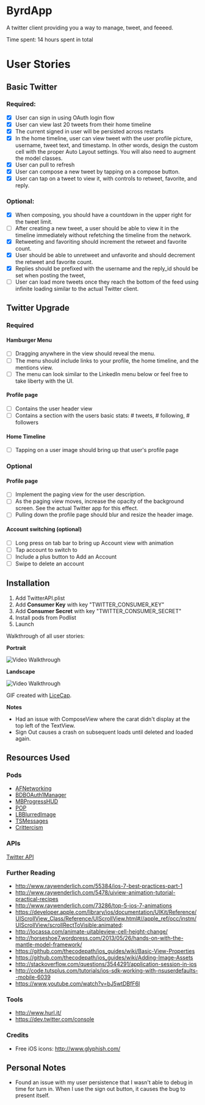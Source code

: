 ByrdApp
=======

A twitter client providing you a way to manage, tweet, and feeeed.

Time spent: 14 hours spent in total

# User Stories

## Basic Twitter

### Required:
* [x] User can sign in using OAuth login flow
* [x] User can view last 20 tweets from their home timeline
* [x] The current signed in user will be persisted across restarts
* [x] In the home timeline, user can view tweet with the user profile picture, username, tweet text, and timestamp.  In other words, design the custom cell with the proper Auto Layout settings. You will also need to augment the model classes.
* [x] User can pull to refresh
* [x] User can compose a new tweet by tapping on a compose button.
* [x] User can tap on a tweet to view it, with controls to retweet, favorite, and reply.

### Optional:
* [x] When composing, you should have a countdown in the upper right for the tweet limit.
* [ ] After creating a new tweet, a user should be able to view it in the timeline immediately without refetching the timeline from the network.
* [x] Retweeting and favoriting should increment the retweet and favorite count.
* [x] User should be able to unretweet and unfavorite and should decrement the retweet and favorite count.
* [x] Replies should be prefixed with the username and the reply_id should be set when posting the tweet,
* [ ] User can load more tweets once they reach the bottom of the feed using infinite loading similar to the actual Twitter client.

## Twitter Upgrade

### Required

#### Hamburger Menu
* [ ] Dragging anywhere in the view should reveal the menu.
* [ ] The menu should include links to your profile, the home timeline, and the mentions view.
* [ ] The menu can look similar to the LinkedIn menu below or feel free to take liberty with the UI.
#### Profile page
* [ ] Contains the user header view
* [ ] Contains a section with the users basic stats: # tweets, # following, # followers
#### Home Timeline
* [ ] Tapping on a user image should bring up that user's profile page

### Optional

#### Profile page
* [ ] Implement the paging view for the user description.
* [ ] As the paging view moves, increase the opacity of the background screen. See the actual Twitter app for this effect.
* [ ] Pulling down the profile page should blur and resize the header image.

#### Account switching (optional)
* [ ] Long press on tab bar to bring up Account view with animation
* [ ] Tap account to switch to
* [ ] Include a plus button to Add an Account
* [ ] Swipe to delete an account

## Installation

1. Add TwitterAPI.plist
2. Add **Consumer Key** with key "TWITTER_CONSUMER_KEY"
3. Add **Consumer Secret** with key "TWITTER_CONSUMER_SECRET"
4. Install pods from Podlist
5. Launch

Walkthrough of all user stories:

**Portrait**

![Video Walkthrough](https://raw.githubusercontent.com/NinjaSudo/ByrdApp/master/demo.gif)

**Landscape**

![Video Walkthrough](https://raw.githubusercontent.com/NinjaSudo/ByrdApp/master/demo_landscape.gif)

GIF created with [LiceCap](http://www.cockos.com/licecap/).

**Notes**
* Had an issue with ComposeView where the carat didn't display at the top left of the TextView.
* Sign Out causes a crash on subsequent loads until deleted and loaded again.

## Resources Used

### Pods

* [AFNetworking](https://github.com/AFNetworking/AFNetworking)
* [BDBOAuth1Manager](https://github.com/bdbergeron/BDBOAuth1Manager)
* [MBProgressHUD](https://github.com/jdg/MBProgressHUD)
* [POP](https://github.com/facebook/pop)
* [LBBlurredImage](https://github.com/lukabernardi/LBBlurredImage)
* [TSMessages](https://github.com/toursprung/TSMessages)
* [Crittercism](http://www.crittercism.com)

### APIs

[Twitter API](https://dev.twitter.com/docs/api/1.1)

### Further Reading

* http://www.raywenderlich.com/55384/ios-7-best-practices-part-1
* http://www.raywenderlich.com/5478/uiview-animation-tutorial-practical-recipes
* http://www.raywenderlich.com/73286/top-5-ios-7-animations
* https://developer.apple.com/library/ios/documentation/UIKit/Reference/UIScrollView_Class/Reference/UIScrollView.html#//apple_ref/occ/instm/UIScrollView/scrollRectToVisible:animated:
* http://locassa.com/animate-uitableview-cell-height-change/
* http://horseshoe7.wordpress.com/2013/05/26/hands-on-with-the-mantle-model-framework/
* https://github.com/thecodepath/ios_guides/wiki/Basic-View-Properties
* https://github.com/thecodepath/ios_guides/wiki/Adding-Image-Assets
* http://stackoverflow.com/questions/3544291/application-session-in-ios
* http://code.tutsplus.com/tutorials/ios-sdk-working-with-nsuserdefaults--mobile-6039
* https://www.youtube.com/watch?v=bJ5wtDBfF6I

### Tools

* http://www.hurl.it/
* https://dev.twitter.com/console

### Credits

* Free iOS icons: http://www.glyphish.com/

## Personal Notes

* Found an issue with my user persistence that I wasn't able to debug in time for turn in. When I use the sign out button, it causes the bug to present itself.
